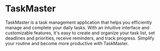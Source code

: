 # TaskMaster
 TaskMaster is a task management application that helps you efficiently manage and complete your daily tasks. With an intuitive interface and customizable features, it's easy to create and organize your task list, set deadlines and priorities, receive reminders, and track progress. Simplify your routine and become more productive with TaskMaster.
